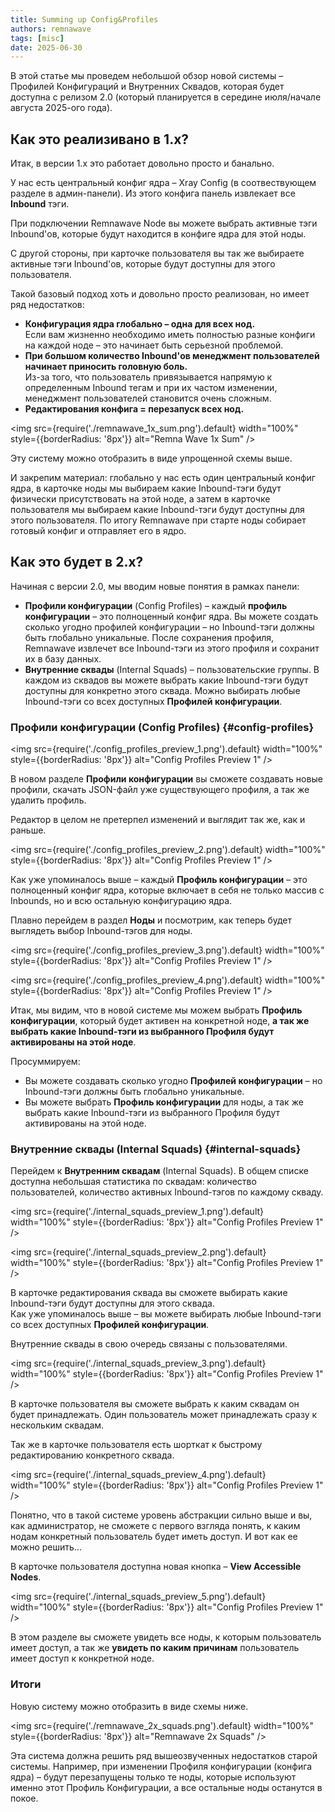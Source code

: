 ```yaml
---
title: Summing up Config&Profiles
authors: remnawave
tags: [misc]
date: 2025-06-30
---
```


В этой статье мы проведем небольшой обзор новой системы – Профилей Конфигураций и Внутренних Сквадов, которая будет доступна с релизом 2.0 (который планируется в середине июля/начале августа 2025-ого года).

<!-- truncate -->

## Как это реализивано в 1.x?

Итак, в версии 1.x это работает довольно просто и банально.

У нас есть центральный конфиг ядра – Xray Config (в соотвествующем разделе в админ-панели). Из этого конфига панель извлекает все **Inbound** тэги.

При подключении Remnawave Node вы можете выбрать активные тэги Inbound'ов, которые будут находится в конфиге ядра для этой ноды.

С другой стороны, при карточке пользователя вы так же выбираете активные тэги Inbound'ов, которые будут доступны для этого пользователя.

Такой базовый подход хоть и довольно просто реализован, но имеет ряд недостатков:

- **Конфигурация ядра глобально – одна для всех нод.**  
  Если вам жизненно необходимо иметь полностью разные конфиги на каждой ноде – это начинает быть серьезной проблемой.
- **При большом количество Inbound'ов менеджмент пользователей начинает приносить головную боль.**  
  Из-за того, что пользователь привязывается напрямую к определенным Inbound тегам и при их частом изменении, менеджмент пользователей становится очень сложным.
- **Редактирования конфига = перезапуск всех нод.**

<img src={require('./remnawave_1x_sum.png').default} width="100%" style={{borderRadius: '8px'}} alt="Remna Wave 1x Sum" />

Эту систему можно отобразить в виде упрощенной схемы выше.

И закрепим материал: глобально у нас есть один центральный конфиг ядра, в карточке ноды мы выбираем какие Inbound-тэги будут физически присутствовать на этой ноде, а затем в карточке пользователя мы выбираем какие Inbound-тэги будут доступны для этого пользователя. По итогу Remnawave при старте ноды собирает готовый конфиг и отправляет его в ядро.

## Как это будет в 2.x?

Начиная с версии 2.0, мы вводим новые понятия в рамках панели:

- **Профили конфигурации** (Config Profiles) – каждый **профиль конфигурации** – это полноценный конфиг ядра. Вы можете создать сколько угодно профилей конфигурации – но Inbound-тэги должны быть глобально уникальные. После сохранения профиля, Remnawave извлечет все Inbound-тэги из этого профиля и сохранит их в базу данных.
- **Внутренние сквады** (Internal Squads) – пользовательские группы. В каждом из сквадов вы можете выбрать какие Inbound-тэги будут доступны для конкретно этого сквада. Можно выбирать любые Inbound-тэги со всех доступных **Профилей конфигурации**.

### Профили конфигурации (Config Profiles) {#config-profiles}

<img src={require('./config_profiles_preview_1.png').default} width="100%" style={{borderRadius: '8px'}} alt="Config Profiles Preview 1" />

В новом разделе **Профили конфигурации** вы сможете создавать новые профили, скачать JSON-файл уже существующего профиля, а так же удалить профиль.

Редактор в целом не претерпел изменений и выглядит так же, как и раньше.

<img src={require('./config_profiles_preview_2.png').default} width="100%" style={{borderRadius: '8px'}} alt="Config Profiles Preview 1" />

Как уже упоминалось выше – каждый **Профиль конфигурации** – это полноценный конфиг ядра, которые включает в себя не только массив с Inbounds, но и всю остальную конфигурацию ядра.

Плавно перейдем в раздел **Ноды** и посмотрим, как теперь будет выглядеть выбор Inbound-тэгов для ноды.

<img src={require('./config_profiles_preview_3.png').default} width="100%" style={{borderRadius: '8px'}} alt="Config Profiles Preview 1" />

<img src={require('./config_profiles_preview_4.png').default} width="100%" style={{borderRadius: '8px'}} alt="Config Profiles Preview 1" />

Итак, мы видим, что в новой системе мы можем выбрать **Профиль конфигурации**, который будет активен на конкретной ноде, **а так же выбрать какие Inbound-тэги из выбранного Профиля будут активированы на этой ноде**.

Просуммируем:

- Вы можете создавать сколько угодно **Профилей конфигурации** – но Inbound-тэги должны быть глобально уникальные.
- Вы можете выбрать **Профиль конфигурации** для ноды, а так же выбрать какие Inbound-тэги из выбранного Профиля будут активированы на этой ноде.

### Внутренние сквады (Internal Squads) {#internal-squads}

Перейдем к **Внутренним сквадам** (Internal Squads). В общем списке доступна небольшая статистика по сквадам: количество пользователей, количество активных Inbound-тэгов по каждому скваду.

<img src={require('./internal_squads_preview_1.png').default} width="100%" style={{borderRadius: '8px'}} alt="Config Profiles Preview 1" />

<img src={require('./internal_squads_preview_2.png').default} width="100%" style={{borderRadius: '8px'}} alt="Config Profiles Preview 1" />

В карточке редактирования сквада вы сможете выбирать какие Inbound-тэги будут доступны для этого сквада.  
Как уже упоминалось выше – вы можете выбирать любые Inbound-тэги со всех доступных **Профилей конфигурации**.

Внутренние сквады в свою очередь связаны с пользователями.

<img src={require('./internal_squads_preview_3.png').default} width="100%" style={{borderRadius: '8px'}} alt="Config Profiles Preview 1" />

В карточке пользователя вы сможете выбрать к каким сквадам он будет принадлежать. Один пользователь может принадлежать сразу к нескольким сквадам.

Так же в карточке пользователя есть шорткат к быстрому редактированию конкретного сквада.

<img src={require('./internal_squads_preview_4.png').default} width="100%" style={{borderRadius: '8px'}} alt="Config Profiles Preview 1" />

Понятно, что в такой системе уровень абстракции сильно выше и вы, как администратор, не сможете с первого взгляда понять, к каким нодам конкретный пользователь будет иметь доступ. И вот как ее можно решить...

В карточке пользователя доступна новая кнопка – **View Accessible Nodes**.

<img src={require('./internal_squads_preview_5.png').default} width="100%" style={{borderRadius: '8px'}} alt="Config Profiles Preview 1" />

В этом разделе вы сможете увидеть все ноды, к которым пользователь имеет доступ, а так же **увидеть по каким причинам** пользователь имеет доступ к конкретной ноде.

### Итоги

Новую систему можно отобразить в виде схемы ниже.

<img src={require('./remnawave_2x_squads.png').default} width="100%" style={{borderRadius: '8px'}} alt="Remnawave 2x Squads" />

Эта система должна решить ряд вышеозвученных недостатков старой системы. Например, при изменении Профиля конфигурации (конфига ядра) – будут перезапущены только те ноды, которые используют именно этот Профиль Конфигурации, а все остальные ноды останутся в покое.
